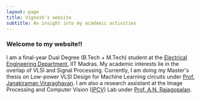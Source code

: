 ```yaml
---
layout: page
title: Vignesh's website
subtitle: An insight into my academic activities
---
```


### Welcome to my website!!
I am a final-year Dual Degree (B.Tech + M.Tech) student at the [Electrical Engineering Department](http://www.ee.iitm.ac.in/), IIT Madras. My academic interests lie in the overlap of VLSI and Signal Processing. Currently, I am doing my Master's thesis on Low-power VLSI Design for Machine Learning circuits under [Prof. Janakiraman Viraraghavan](http://www.ee.iitm.ac.in/janakiraman/). I am also a  research assistant at the Image Processing and Computer Vision ([IPCV](http://www.ee.iitm.ac.in/ipcvlab/)) Lab under [Prof. A.N. Rajagopalan](http://www.ee.iitm.ac.in/~raju/).  
